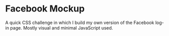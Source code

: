 # Facebook Mockup

A quick CSS challenge in which I build my own version of the Facebook log-in page.
Mostly visual and minimal JavaScript used.  
